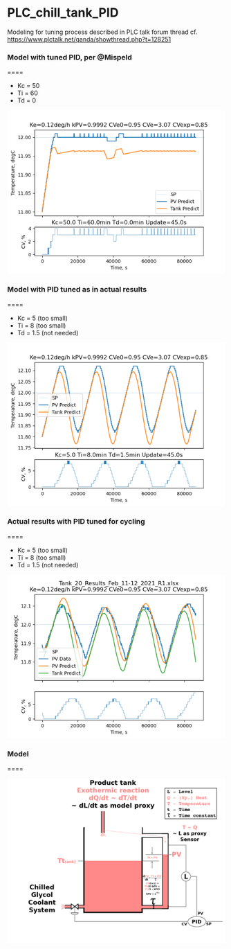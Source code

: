 # PLC_chill_tank_PID
Modeling for tuning process described in PLC talk forum thread cf. https://www.plctalk.net/qanda/showthread.php?t=128251

### Model with tuned PID, per @Mispeld
====
* Kc = 50
* Ti = 60
* Td = 0

![](https://github.com/drbitboy/PLC_chill_tank_PID/raw/master/images/Kc50_Ti60_Td0.png)

### Model with PID tuned as in actual results
====
* Kc = 5 (too small)
* Ti = 8 (too small)
* Td = 1.5 (not needed)

![](https://github.com/drbitboy/PLC_chill_tank_PID/raw/master/images/Kc5_Ti8_Td1.5.png)

### Actual results with PID tuned for cycling
====
* Kc = 5 (too small)
* Ti = 8 (too small)
* Td = 1.5 (not needed)

![](https://github.com/drbitboy/PLC_chill_tank_PID/raw/master/images/model_20210217.png)

### Model
====

![](https://github.com/drbitboy/PLC_chill_tank_PID/raw/master/images/slow_pide_model.png)
